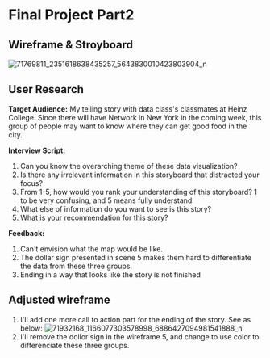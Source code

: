 # Final Project Part2
## Wireframe & Stroyboard
![71769811_2351618638435257_5643830010423803904_n](https://user-images.githubusercontent.com/54478312/66244932-ca211180-e6d8-11e9-9537-90ad6e1c8b52.jpg)
## User Research
**Target Audience:** My telling story with data class's classmates at Heinz College. Since there will have Network in New York in the coming week, this group of people may want to know where they can get good food in the city.

**Interview Script:**
1. Can you know the overarching theme of these data visualization?
2. Is there any irrelevant information in this storyboard that distracted your focus?
3. From 1-5, how would you rank your understanding of this storyboard? 1 to be very confusing, and 5 means fully understand.
4. What else of information do you want to see is this story?
5. What is your recommendation for this story?

**Feedback:**
1. Can't envision what the map would be like.
2. The dollar sign presented in scene 5 makes them hard to differentiate the data from these three groups.
3. Ending in a way that looks like the story is not finished

## Adjusted wireframe
1. I'll add one more call to action part for the ending of the story. See as below:
![71932168_1166077303578998_6886427094981541888_n](https://user-images.githubusercontent.com/54478312/66244939-d1e0b600-e6d8-11e9-8b12-69d6261e119e.jpg)
2. I'll remove the dollor sign in the wireframe 5, and change to use color to differenciate these three groups.

